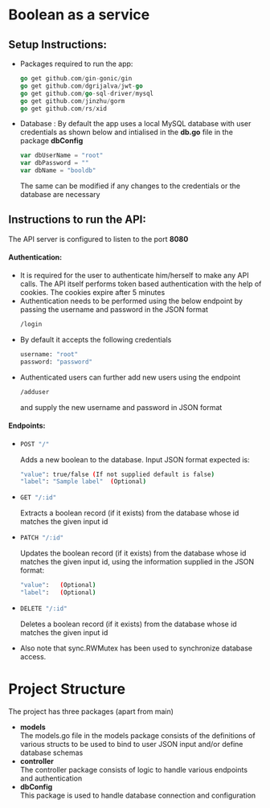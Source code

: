# Boolean as a service
## Setup Instructions:
- Packages required to run the app: 
  ```go
  go get github.com/gin-gonic/gin
  go get github.com/dgrijalva/jwt-go
  go get github.com/go-sql-driver/mysql
  go get github.com/jinzhu/gorm
  go get github.com/rs/xid
  ```
- Database :
  By default the app uses a local MySQL database with user credentials as shown below and intialised in the **db.go** file in the package **dbConfig**
   ```go
   var dbUserName = "root"
   var dbPassword = ""
   var dbName = "booldb"
   ```
   The same can be modified if any changes to the credentials or the database are necessary

## Instructions to run the API:
The API server is configured to listen to the port **8080**
#### Authentication:
- It is required for the user to authenticate him/herself to make any API calls. The API itself performs token based authentication with the help of cookies. The cookies expire after 5 minutes
- Authentication needs to be performed using the below endpoint by passing the username and password in the JSON format
  ```sh
  /login
  ```
- By default it accepts the following credentials 
  ```sh
  username: "root"
  password: "password"
- Authenticated users can further add new users using the endpoint
  ```sh
  /adduser
  ```
  and supply the new username and password in JSON format

#### Endpoints:
-  ```sh
   POST "/" 
   ```
   Adds a new boolean to the database. Input JSON format expected is:
   ```sh
   "value": true/false (If not supplied default is false)
   "label": "Sample label"  (Optional)
   ```
- ```sh
  GET "/:id"  
  ```
  Extracts a boolean record (if it exists) from the database whose id matches the given input id
- ```sh
  PATCH "/:id"
  ```
  Updates the boolean record (if it exists) from the database whose id matches the given input id, using the information supplied in the JSON format:
  ```sh
  "value":   (Optional)
  "label":   (Optional)
  ```
- ```sh
  DELETE "/:id"
  ```
  Deletes a boolean record (if it exists) from the database whose id matches the given input id

- Also note that sync.RWMutex has been used to synchronize database access.
  
# Project Structure
The project has three packages (apart from main)
- **models**  
The models.go file in the models package consists of the definitions of various structs to be used to bind to user JSON input and/or define database schemas
- **controller**  
  The controller package consists of logic to handle various endpoints and authentication
- **dbConfig**  
  This package is used to handle database connection and configuration
